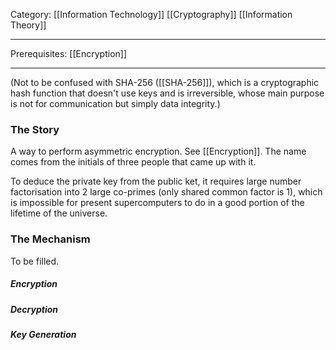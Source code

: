 Category: [[Information Technology]] [[Cryptography]] [[Information Theory]]
___
Prerequisites: [[Encryption]]
___
(Not to be confused with SHA-256 ([[SHA-256]]), which is a cryptographic hash function that doesn't use keys and is irreversible, whose main purpose is not for communication but simply data integrity.)
### The Story
A way to perform asymmetric encryption. See [[Encryption]].
The name comes from the initials of three people that came up with it. 

To deduce the private key from the public ket, it requires large number factorisation into 2 large co-primes (only shared common factor is 1), which is impossible for present supercomputers to do in a good portion of the lifetime of the universe. 

### The Mechanism
To be filled. 
##### Encryption

##### Decryption

##### Key Generation

